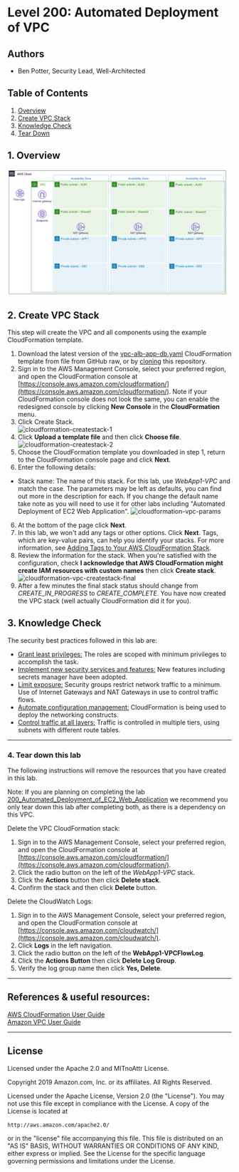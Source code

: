 ﻿# Level 200: Automated Deployment of VPC

## Authors
- Ben Potter, Security Lead, Well-Architected

## Table of Contents
1. [Overview](#overview)
2. [Create VPC Stack](#create_vpc_stack)
3. [Knowledge Check](#knowledge_check)
4. [Tear Down](#tear_down)

## 1. Overview <a name="overview"></a>
![architecture](Images/architecture.png)

## 2. Create VPC Stack <a name="create_vpc_stack"></a>
This step will create the VPC and all components using the example CloudFormation template.
1. Download the latest version of the [vpc-alb-app-db.yaml](https://raw.githubusercontent.com/awslabs/aws-well-architected-labs/master/Security/200_Automated_Deployment_of_VPC/Code/vpc-alb-app-db.yaml) CloudFormation template from file from GitHub raw, or by [cloning](https://help.github.com/en/articles/cloning-a-repository) this repository.
2. Sign in to the AWS Management Console, select your preferred region, and open the CloudFormation console at [https://console.aws.amazon.com/cloudformation/](https://console.aws.amazon.com/cloudformation/). Note if your CloudFormation console does not look the same, you can enable the redesigned console by clicking **New Console** in the **CloudFormation** menu.
3. Click Create Stack.  
![cloudformation-createstack-1](Images/cloudformation-createstack-1.png)  
4. Click **Upload a template file** and then click **Choose file**.  
![cloudformation-createstack-2](Images/cloudformation-createstack-2.png)  
5. Choose the CloudFormation template you downloaded in step 1, return to the CloudFormation console page and click **Next**.
5. Enter the following details:
  * Stack name: The name of this stack. For this lab, use *WebApp1-VPC* and match the case.
  The parameters may be left as defaults, you can find out more in the description for each. If you change the default name take note as you will need to use it for other labs including "Automated Deployment of EC2 Web Application".
![cloudformation-vpc-params](Images/cloudformation-vpc-params.png)  
6. At the bottom of the page click **Next**.  
7. In this lab, we won't add any tags or other options. Click **Next**. Tags, which are key-value pairs, can help you identify your stacks. For more information, see [Adding Tags to Your AWS CloudFormation Stack](http://docs.aws.amazon.com/AWSCloudFormation/latest/UserGuide//cfn-console-add-tags.html).
8. Review the information for the stack. When you're satisfied with the configuration, check **I acknowledge that AWS CloudFormation might create IAM resources with custom names** then click **Create stack**.  
![cloudformation-vpc-createstack-final](Images/cloudformation-vpc-createstack-final.png)  
9. After a few minutes the final stack status should change from *CREATE_IN_PROGRESS* to *CREATE_COMPLETE*.
You have now created the VPC stack (well actually CloudFormation did it for you).


## 3. Knowledge Check <a name="knowledge_check"></a>
The security best practices followed in this lab are: <a name="best_practices"></a>
* [Grant least privileges:](https://wa.aws.amazon.com/wat.question.SEC_3.en.html) The roles are scoped with minimum privileges to accomplish the task.
* [Implement new security services and features:](https://wa.aws.amazon.com/wat.question.SEC_5.en.html) New features including secrets manager have been adopted.
* [Limit exposure:](https://wa.aws.amazon.com/wat.question.SEC_6.en.html) Security groups restrict network traffic to a minimum. Use of Internet Gateways and NAT Gateways in use to control traffic flows.
* [Automate configuration management:](https://wa.aws.amazon.com/wat.question.SEC_6.en.html) CloudFormation is being used to deploy the networking constructs.
* [Control traffic at all layers:](https://wa.aws.amazon.com/wat.question.SEC_6.en.html) Traffic is controlled in multiple tiers, using subnets with different route tables.

***

### 4. Tear down this lab <a name="tear_down"></a>
The following instructions will remove the resources that you have created in this lab.

Note: If you are planning on completing the lab [200_Automated_Deployment_of_EC2_Web_Application](../200_Automated_Deployment_of_EC2_Web_Application/README.md) we recommend you only tear down this lab after completing both, as there is a dependency on this VPC.
  
Delete the VPC CloudFormation stack:
1. Sign in to the AWS Management Console, select your preferred region, and open the CloudFormation console at [https://console.aws.amazon.com/cloudformation/](https://console.aws.amazon.com/cloudformation/).
2. Click the radio button on the left of the *WebApp1-VPC* stack.
3. Click the **Actions** button then click **Delete stack**.
4. Confirm the stack and then click **Delete** button.

Delete the CloudWatch Logs:
1. Sign in to the AWS Management Console, select your preferred region, and open the CloudFormation console at [https://console.aws.amazon.com/cloudwatch/](https://console.aws.amazon.com/cloudwatch/).
2. Click **Logs** in the left navigation.
3. Click the radio button on the left of the **WebApp1-VPCFlowLog**.
4. Click the **Actions Button** then click **Delete Log Group**.
5. Verify the log group name then click **Yes, Delete**.

***

## References & useful resources:
[AWS CloudFormation User Guide](https://docs.aws.amazon.com/AWSCloudFormation/latest/UserGuide/Welcome.html)  
[Amazon VPC User Guide](https://docs.aws.amazon.com/vpc/latest/userguide/what-is-amazon-vpc.html)  


***

## License
Licensed under the Apache 2.0 and MITnoAttr License. 

Copyright 2019 Amazon.com, Inc. or its affiliates. All Rights Reserved.

Licensed under the Apache License, Version 2.0 (the "License"). You may not use this file except in compliance with the License. A copy of the License is located at

    http://aws.amazon.com/apache2.0/

or in the "license" file accompanying this file. This file is distributed on an "AS IS" BASIS, WITHOUT WARRANTIES OR CONDITIONS OF ANY KIND, either express or implied. See the License for the specific language governing permissions and limitations under the License.
